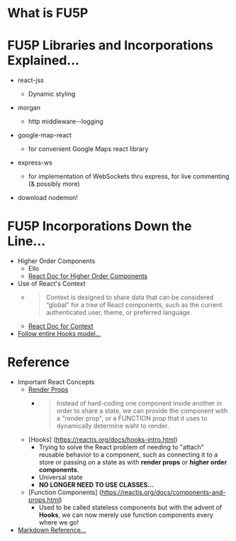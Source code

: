 # What is FU5P

# FU5P Libraries and Incorporations Explained...
* react-jss
    * Dynamic styling
* morgan
    * http middleware--logging
* google-map-react
    * for convenient Google Maps react library
* express-ws
    * for implementation of WebSockets thru express, for live commenting (& possibly more)

* download nodemon!

# FU5P Incorporations Down the Line...
 * Higher Order Components
    * Ello
    * [React Doc for Higher Order Components](https://reactjs.org/docs/higher-order-components.html)
 * Use of React's Context
    * >Context is designed to share data that can be considered “global” for a tree of React components, such as the current authenticated user, theme, or preferred language. 
    * [React Doc for Context](https://reactjs.org/docs/context.html)
 * [Follow entire Hooks model...]()

# Reference
 * Important React Concepts
    * [Render Props](https://reactjs.org/docs/render-props.html)
        * >Instead of hard-coding one component inside another in order to share a state, we can provide the component with a "render prop", or a FUNCTION prop that it uses to dynamically determine waht to render.
    * [Hooks] (https://reactjs.org/docs/hooks-intro.html)
        * Trying to solve the React problem of needing to "attach" reusable behavior to a component, such as connecting it to a store or passing on a state as with **render props** or **higher order components**.
        * Universal state 
        * **NO LONGER NEED TO USE CLASSES...**
    * [Function Components] (https://reactjs.org/docs/components-and-props.html)
        * Used to be called stateless components but with the advent of **Hooks**, we can now merely use function components every where we go!
 * [Markdown Reference...](https://commonmark.org/help/) 
